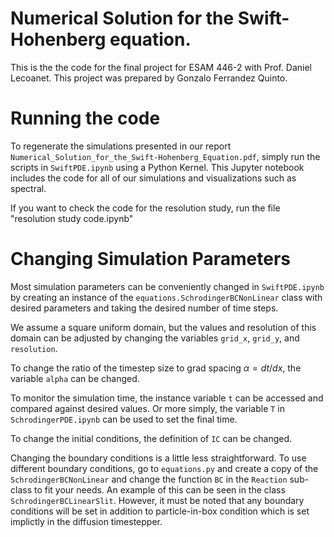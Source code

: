 # Numerical Solution for the Swift-Hohenberg equation.


This is the the code for the final project for ESAM 446-2 with Prof. Daniel Lecoanet. This project was prepared by Gonzalo Ferrandez Quinto.

# Running the code

To regenerate the simulations presented in our report `Numerical_Solution_for_the_Swift-Hohenberg_Equation.pdf`, simply run the scripts in `SwiftPDE.ipynb` using a Python Kernel. This Jupyter notebook includes the code for all of our simulations and visualizations 
such as spectral.

If you want to check the code for the resolution study, run the file "resolution study code.ipynb"

# Changing Simulation Parameters

Most simulation parameters can be conveniently changed in `SwiftPDE.ipynb` by creating an instance of the `equations.SchrodingerBCNonLinear` class with desired parameters and taking the desired number of time steps.

We assume a square uniform domain, but the values and resolution of this domain can be adjusted by changing the variables `grid_x`, `grid_y`, and `resolution`.

To change the ratio of the timestep size to grad spacing $\alpha = dt/dx$, the variable `alpha` can be changed.

To monitor the simulation time, the instance variable `t` can be accessed and compared against desired values. Or more simply, the variable `T` in `SchrodingerPDE.ipynb` can be used to set the final time.

To change the initial conditions, the definition of `IC` can be changed.

Changing the boundary conditions is a little less straightforward. To use different boundary conditions, go to `equations.py` and create a copy of the `SchrodingerBCNonLinear` and change the function `BC` in the `Reaction` sub-class to fit your needs. An example of this can be seen in the class `SchrodingerBCLinearSlit`. However, it must be noted that any boundary conditions will be set in addition to particle-in-box condition which is set implictly in the diffusion timestepper.
